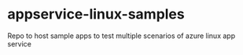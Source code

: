 # appservice-linux-samples
Repo to host sample apps  to test multiple scenarios of azure linux app service
